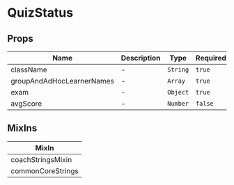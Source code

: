 # QuizStatus

## Props

<!-- @vuese:QuizStatus:props:start -->
|Name|Description|Type|Required|Default|
|---|---|---|---|---|
|className|-|`String`|`true`|-|
|groupAndAdHocLearnerNames|-|`Array`|`true`|-|
|exam|-|`Object`|`true`|-|
|avgScore|-|`Number`|`false`|null|

<!-- @vuese:QuizStatus:props:end -->


## MixIns

<!-- @vuese:QuizStatus:mixIns:start -->
|MixIn|
|---|
|coachStringsMixin|
|commonCoreStrings|

<!-- @vuese:QuizStatus:mixIns:end -->
